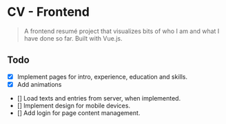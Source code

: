 # CV - Frontend

> A frontend resumé project that visualizes bits of who I am and what I have done so far. Built with Vue.js.

## Todo

- [X] Implement pages for intro, experience, education and skills.
- [X] Add animations
- [] Load texts and entries from server, when implemented.
- [] Implement design for mobile devices.
- [] Add login for page content management.
